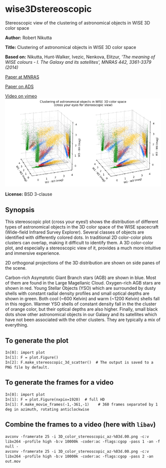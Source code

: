 # wise3Dstereoscopic
Stereoscopic view of the clustering of astronomical objects in WISE 3D color space

**Author:** Robert Nikutta

**Title:** Clustering of astronomical objects in WISE 3D color space

**Based on:** Nikutta, Hunt-Walker, Ivezic, Nenkova, Elitzur, *'The
  meaning of WISE colours - I. The Galaxy and its satellites', MNRAS
  442, 3361-3379 (2014)*

[Paper at MNRAS](http://dx.doi.org/10.1093/mnras/stu1087)

[Paper on ADS](http://adsabs.harvard.edu/abs/2014MNRAS.442.3361N)

[Video on vimeo](https://vimeo.com/124757575)
![Video on vimeo](./plot_small.png)

**License:** BSD 3-clause

## Synopsis

This stereoscopic plot (cross your eyes!) shows the distribution of
different types of astronomical objects in the 3D color space of the
WISE spacecraft (Wide-field Infrared Survey Explorer). Several classes
of objects are identified with differently colored dots. In
traditional 2D color-color plots clusters can overlap, making it
difficult to identify them. A 3D color-color plot, and especially a
stereoscopic view of it, provides a much more intuitive and immersive
experience.

2D orthogonal projections of the 3D distribution are shown on side
panes of the scene.

Carbon-rich Asymptotic Giant Branch stars (AGB) are shown in
blue. Most of them are found in the Large Magellanic
Cloud. Oxygen-rich AGB stars are shown in red. Young Stellar Objects
(YSO) which are surrounded by dusty shells with constant radial
density profiles and small optical depths are shown in green. Both
cool (~600 Kelvin) and warm (~1200 Kelvin) shells fall in this
region. Warmer YSO shells of constant density fall in the the cluster
of orange color, but their optical depths are also higher. Finally,
small black dots show other astronomical objects in our Galaxy and its
satellites which have not been associated with the other
clusters. They are typically a mix of everything.

## To generate the plot

```!python
In[0]: import plot
In[1]: F = plot.Figure()
In[2]: F.make_stereoscopic_3d_scatter()  # The output is saved to a PNG file by default.
```

## To generate the frames for a video

```!python
In[0]: import plot
In[1]: F = plot.Figure(nxpix=1920)  # full HD
In[1]: F.make_movie_frames(-1,-361,-1)    # 360 frames separated by 1 deg in azimuth, rotating anticlockwise
```

## Combine the frames to a video (here with ``libav``)

```
avconv -framerate 25 -i 3D_color_stereoscopic_az-%03d.00.png -c:v libx264 -profile high -b:v 10000k -coder:ac -flags:cgop -pass 1 -an -f null -
avconv -framerate 25 -i 3D_color_stereoscopic_az-%03d.00.png -c:v libx264 -profile high -b:v 10000k -coder:ac -flags:cgop -pass 2 -an out.mov
```
